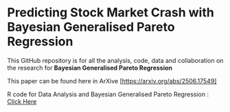 # Predicting Stock Market Crash with Bayesian Generalised Pareto Regression

This GitHub repository is for all the analysis, code, data and collaboration on the research for **Bayesian Generalised Pareto Regression**

This paper can be found here in ArXive [https://arxiv.org/abs/2506.17549]

R code for Data Analysis and Bayesian Generalised Pareto Regression : [Click Here](https://htmlpreview.github.io/?https://raw.githubusercontent.com/sourish-cmi/quant/refs/heads/main/Predicting_Stock_Market_Crash/Predicting_Stock_Market_Crash.html)

